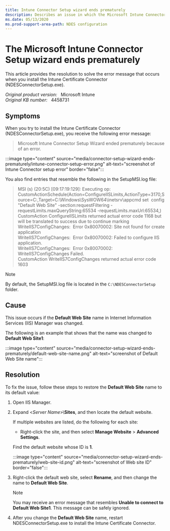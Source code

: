 ```yaml
---
title: Intune Connector Setup wizard ends prematurely
description: Describes an issue in which the Microsoft Intune Connector Setup wizard ends prematurely when you install the Intune Certificate Connector (NDESConnectorSetup.exe).
ms.date: 05/13/2020
ms.prod-support-area-path: NDES configuration
---
```

# The Microsoft Intune Connector Setup wizard ends prematurely

This article provides the resolution to solve the error message that occurs when you install the Intune Certificate Connector (NDESConnectorSetup.exe).

_Original product version:_ &nbsp; Microsoft Intune  
_Original KB number:_ &nbsp; 4458731

## Symptoms

When you try to install the Intune Certificate Connector (NDESConnectorSetup.exe), you receive the following error message:

> Microsoft Intune Connector Setup Wizard ended prematurely because of an error.

:::image type="content" source="media/connector-setup-wizard-ends-prematurely/intune-connector-setup-error.png" alt-text="screenshot of Intune Connector setup error" border="false":::

You also find entries that resemble the following in the SetupMSI.log file:

> MSI (s) (20:5C) [09:17:19:129]: Executing op:  
> CustomActionSchedule(Action=ConfigureIISLimits,ActionType=3170,Source=C:\,Target=C:\Windows\SysWOW64\inetsrv\appcmd set  config "Default Web Site" -section:requestFiltering -requestLimits.maxQueryString:65534 -requestLimits.maxUrl:65534,)  
> CustomAction ConfigureIISLimits returned actual error code 1168 but will be translated to success due to continue marking  
> WriteIIS7ConfigChanges:  Error 0x80070002: Site not found for create application  
> WriteIIS7ConfigChanges:  Error 0x80070002: Failed to configure IIS application.  
> WriteIIS7ConfigChanges:  Error 0x80070002: WriteIIS7ConfigChanges Failed.  
> CustomAction WriteIIS7ConfigChanges returned actual error code 1603

> [!NOTE]
> By default, the SetupMSI.log file is located in the `C:\NDESConnectorSetup` folder.

## Cause

This issue occurs if the **Default Web Site** name in Internet Information Services (IIS) Manager was changed.

The following is an example that shows that the name was changed to **Default Web Site1**:

:::image type="content" source="media/connector-setup-wizard-ends-prematurely/default-web-site-name.png" alt-text="screenshot of Default Web Site name":::

## Resolution

To fix the issue, follow these steps to restore the **Default Web Site** name to its default value:

1. Open IIS Manager.
2. Expand \<*Server Name*>\\**Sites**, and then locate the default website.

    If multiple websites are listed, do the following for each site:

    - Right-click the site, and then select **Manage Website** > **Advanced Settings**.

    Find the default website whose ID is **1**.  

    :::image type="content" source="media/connector-setup-wizard-ends-prematurely/web-site-id.png" alt-text="screenshot of Web site ID" border="false":::

3. Right-click the default web site, select **Rename**, and then change the name to **Default Web Site**.

    > [!NOTE]
    > You may receive an error message that resembles **Unable to connect to Default Web Site1**. This message can be safely ignored.

4. After you change the **Default Web Site** name, restart NDESConnectorSetup.exe to install the Intune Certificate Connector.
